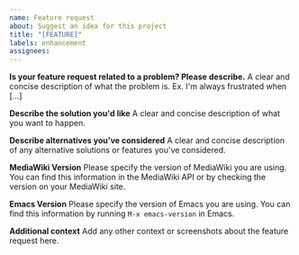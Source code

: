 ```yaml
---
name: Feature request
about: Suggest an idea for this project
title: "[FEATURE]"
labels: enhancement
assignees: 
---
```


**Is your feature request related to a problem? Please describe.**
A clear and concise description of what the problem is. Ex. I'm always frustrated when [...]

**Describe the solution you'd like**
A clear and concise description of what you want to happen.

**Describe alternatives you've considered**
A clear and concise description of any alternative solutions or features you've considered.

**MediaWiki Version**
Please specify the version of MediaWiki you are using. You can find this information in the MediaWiki API or by checking the version on your MediaWiki site.

**Emacs Version**
Please specify the version of Emacs you are using. You can find this information by running `M-x emacs-version` in Emacs.

**Additional context**
Add any other context or screenshots about the feature request here.
